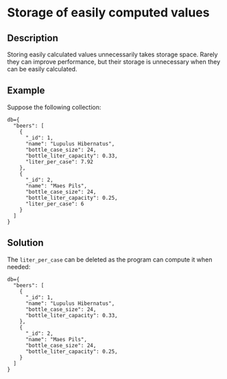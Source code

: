 # Storage of easily computed values

## Description

<p>Storing easily calculated values unnecessarily takes storage space. Rarely they can improve performance, but their storage is unnecessary when they can be easily calculated.</p>

## Example

<p>Suppose the following collection:</p>
<pre><code>db={
  "beers": [
    {
      "_id": 1,
      "name": "Lupulus Hibernatus",
      "bottle_case_size": 24,
      "bottle_liter_capacity": 0.33,
      "liter_per_case": 7.92
    },
    {
      "_id": 2,
      "name": "Maes Pils",
      "bottle_case_size": 24,
      "bottle_liter_capacity": 0.25,
      "liter_per_case": 6
    }
  ]
}</code></pre>

## Solution

The <code>liter_per_case</code> can be deleted as the program can compute it when needed:
<pre><code>db={
  "beers": [
    {
      "_id": 1,
      "name": "Lupulus Hibernatus",
      "bottle_case_size": 24,
      "bottle_liter_capacity": 0.33,
    },
    {
      "_id": 2,
      "name": "Maes Pils",
      "bottle_case_size": 24,
      "bottle_liter_capacity": 0.25,
    }
  ]
}</code></pre>